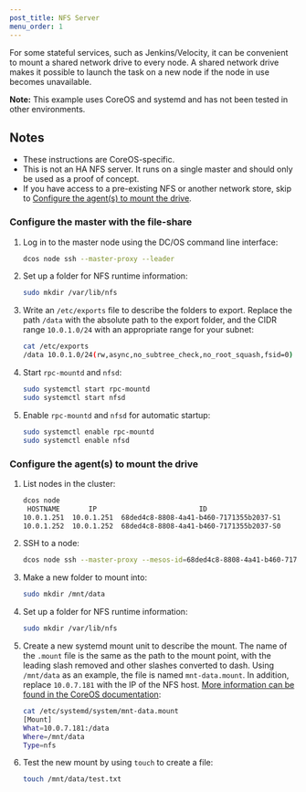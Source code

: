 ```yaml
---
post_title: NFS Server
menu_order: 1
---
```


For some stateful services, such as Jenkins/Velocity, it can be convenient to mount a shared network drive to every node. A shared network drive makes it possible to launch the task on a new node if the node in use becomes unavailable.

**Note:** This example uses CoreOS and systemd and has not been tested in other environments.

## Notes

- These instructions are CoreOS-specific.
- This is not an HA NFS server. It runs on a single master and should only be used as a proof of concept.
- If you have access to a pre-existing NFS or another network store, skip to <a href="#part2">Configure the agent(s) to mount the drive</a>.

### Configure the master with the file-share

1. Log in to the master node using the DC/OS command line interface:
    ```bash
    dcos node ssh --master-proxy --leader
    ```
1. Set up a folder for NFS runtime information:
    ```bash
    sudo mkdir /var/lib/nfs
    ```
1. Write an `/etc/exports` file to describe the folders to export. Replace the path `/data` with the absolute path to the export folder, and the CIDR range `10.0.1.0/24` with an appropriate range for your subnet:
    ```bash
    cat /etc/exports
    /data 10.0.1.0/24(rw,async,no_subtree_check,no_root_squash,fsid=0)
    ```
1. Start `rpc-mountd` and `nfsd`:
    ```bash
    sudo systemctl start rpc-mountd
    sudo systemctl start nfsd
    ```
1. Enable `rpc-mountd` and `nfsd` for automatic startup:
    ```bash
    sudo systemctl enable rpc-mountd
    sudo systemctl enable nfsd
    ```

<a name="part2"></a>
### Configure the agent(s) to mount the drive

1. List nodes in the cluster:
    ```bash
    dcos node
     HOSTNAME       IP                         ID
    10.0.1.251  10.0.1.251  68ded4c8-8808-4a41-b460-7171355b2037-S1
    10.0.1.252  10.0.1.252  68ded4c8-8808-4a41-b460-7171355b2037-S0
    ```
1. SSH to a node:
    ```bash
    dcos node ssh --master-proxy --mesos-id=68ded4c8-8808-4a41-b460-7171355b2037-S0
    ```
1. Make a new folder to mount into:
    ```bash
    sudo mkdir /mnt/data
    ```
1. Set up a folder for NFS runtime information:
    ```bash
    sudo mkdir /var/lib/nfs
    ```
1. Create a new systemd mount unit to describe the mount. The name of the `.mount` file is the same as the path to the mount point, with the leading slash removed and other slashes converted to dash. Using `/mnt/data` as an example, the file is named `mnt-data.mount`. In addition, replace `10.0.7.181` with the IP of the NFS host. [More information can be found in the CoreOS documentation][1]:
    ```bash
    cat /etc/systemd/system/mnt-data.mount
    [Mount]
    What=10.0.7.181:/data
    Where=/mnt/data
    Type=nfs
    ```
1. Test the new mount by using `touch` to create a file:
    ```bash
    touch /mnt/data/test.txt
    ```

[1]: https://coreos.com/os/docs/latest/mounting-storage.html
